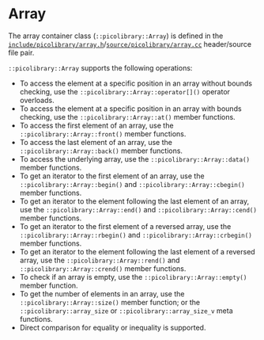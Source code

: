 # Array
The array container class (`::picolibrary::Array`) is defined in the
[`include/picolibrary/array.h`](https://github.com/apcountryman/picolibrary/blob/main/include/picolibrary/array.h)/[`source/picolibrary/array.cc`](https://github.com/apcountryman/picolibrary/blob/main/source/picolibrary/array.cc)
header/source file pair.

`::picolibrary::Array` supports the following operations:
- To access the element at a specific position in an array without bounds checking, use
  the `::picolibrary::Array::operator[]()` operator overloads.
- To access the element at a specific position in an array with bounds checking, use the
  `::picolibrary::Array::at()` member functions.
- To access the first element of an array, use the `::picolibrary::Array::front()` member
  functions.
- To access the last element of an array, use the `::picolibrary::Array::back()` member
  functions.
- To access the underlying array, use the `::picolibrary::Array::data()` member functions.
- To get an iterator to the first element of an array, use the
  `::picolibrary::Array::begin()` and `::picolibrary::Array::cbegin()` member functions.
- To get an iterator to the element following the last element of an array, use the
  `::picolibrary::Array::end()` and `::picolibrary::Array::cend()` member functions.
- To get an iterator to the first element of a reversed array, use the
  `::picolibrary::Array::rbegin()` and `::picolibrary::Array::crbegin()` member functions.
- To get an iterator to the element following the last element of a reversed array, use
  the `::picolibrary::Array::rend()` and `::picolibrary::Array::crend()` member functions.
- To check if an array is empty, use the `::picolibrary::Array::empty()` member function.
- To get the number of elements in an array, use the `::picolibrary::Array::size()` member
  function; or the `::picolibrary::array_size` or `::picolibrary::array_size_v` meta
  functions.
- Direct comparison for equality or inequality is supported.
